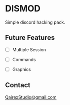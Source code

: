 # DISMOD

Simple discord hacking pack.

## Future Features

- [ ] Multiple Session

- [ ] Commands

- [ ] Graphics

## Contact

QairexStudio@gmail.com
